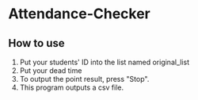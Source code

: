 # Attendance-Checker

## How to use
1. Put your students' ID into the list named original_list
2. Put your dead time
3. To output the point result, press "Stop".
4. This program outputs a csv file.
